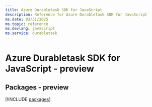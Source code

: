 ```yaml
---
title: Azure Durabletask SDK for JavaScript
description: Reference for Azure Durabletask SDK for JavaScript
ms.date: 03/31/2025
ms.topic: reference
ms.devlang: javascript
ms.service: durabletask
---
```

# Azure Durabletask SDK for JavaScript - preview
## Packages - preview
[!INCLUDE [packages](durabletask-index.md)]